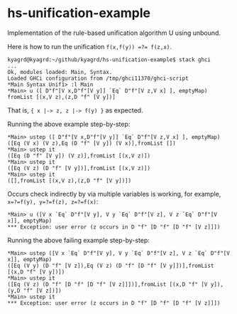 # hs-unification-example
Implementation of the rule-based unification algorithm U using unbound.

Here is how to run the unification `f(x,f(y)) =?= f(z,x)`.
```
kyagrd@kyagrd:~/github/kyagrd/hs-unification-example$ stack ghci
...
Ok, modules loaded: Main, Syntax.
Loaded GHCi configuration from /tmp/ghci11370/ghci-script
*Main Syntax Unif1> :l Main
*Main> u ([ D"f"[V x,D"f"[V y]] `Eq` D"f"[V z,V x] ], emptyMap)
fromList [(x,V z),(z,D "f" [V y])]
```
That is, `{ x |-> z, z |-> f(y) }` as expected.

Running the above example step-by-step:
```
*Main> ustep ([ D"f"[V x,D"f"[V y]] `Eq` D"f"[V z,V x] ], emptyMap)
([Eq (V x) (V z),Eq (D "f" [V y]) (V x)],fromList [])
*Main> ustep it
([Eq (D "f" [V y]) (V z)],fromList [(x,V z)])
*Main> ustep it
([Eq (V z) (D "f" [V y])],fromList [(x,V z)])
*Main> ustep it
([],fromList [(x,V z),(z,D "f" [V y])])
```


Occurs check indirectly by via multiple variables is working, for example, `x=?=f(y), y=?=f(z), z=?=f(x)`:
```
*Main> u ([V x `Eq` D"f"[V y], V y `Eq` D"f"[V z], V z `Eq` D"f"[V x]], emptyMap)
*** Exception: user error (z occurs in D "f" [D "f" [D "f" [V z]]])
```
Running the above failing example step-by-step:
```
*Main> ustep ([V x `Eq` D"f"[V y], V y `Eq` D"f"[V z], V z `Eq` D"f"[V x]], emptyMap)
([Eq (V y) (D "f" [V z]),Eq (V z) (D "f" [D "f" [V y]])],fromList [(x,D "f" [V y])])
*Main> ustep it
([Eq (V z) (D "f" [D "f" [D "f" [V z]]])],fromList [(x,D "f" [V y]),(y,D "f" [V z])])
*Main> ustep it
*** Exception: user error (z occurs in D "f" [D "f" [D "f" [V z]]])
```

